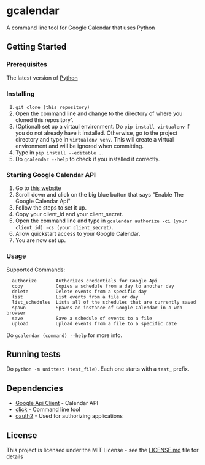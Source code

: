 # gcalendar

A command line tool for Google Calendar that uses Python

## Getting Started

### Prerequisites

The latest version of [Python](https://www.python.org/downloads/)

### Installing

1. `git clone (this repository)`
2. Open the command line and change to the directory of where you cloned this repository'.
3. (Optional) set up a virtaul environment. Do `pip install virtualenv` if you do not already have it installed. Otherwise, go to the project directory and type in `virtualenv venv`. This will create a virtual environment and will be ignored when committing.
4. Type in `pip install --editable .`.
5. Do `gcalendar --help` to check if you installed it correctly.

### Starting Google Calendar API

1. Go to [this website](https://developers.google.com/calendar/quickstart/python)
2. Scroll down and click on the big blue button that says "Enable The Google Calendar Api"
3. Follow the steps to set it up.
4. Copy your client_id and your client_secret.
5. Open the command line and type in `gcalendar authorize -ci (your client_id) -cs (your client_secret)`.
6. Allow quickstart access to your Google Calendar.
7. You are now set up.

### Usage

Supported Commands:
```
  authorize       Authorizes credentials for Google Api
  copy            Copies a schedule from a day to another day
  delete          Delete events from a specific day
  list            List events from a file or day
  list_schedules  Lists all of the schedules that are currently saved
  spawn           Spawns an instance of Google Calendar in a web browser
  save            Save a schedule of events to a file
  upload          Upload events from a file to a specific date
```

Do `gcalendar (command) --help` for more info.

## Running tests

Do `python -m unittest (test_file)`. Each one starts with a `test_` prefix.

## Dependencies

* [Google Api Client](https://developers.google.com/api-client-library/python/) - Calendar API
* [click](https://click.palletsprojects.com/en/7.x/) - Command line tool
* [oauth2](https://github.com/googleapis/oauth2client) - Used for authorizing applications

## License

This project is licensed under the MIT License - see the [LICENSE.md](LICENSE.md) file for details
